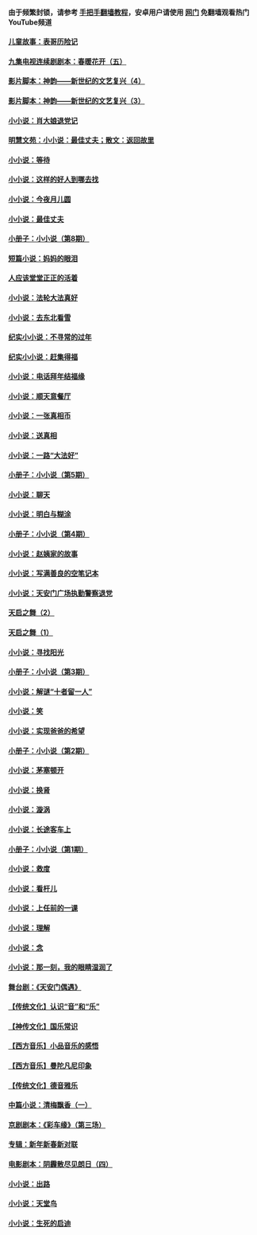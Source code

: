 #### 由于频繁封锁，请参考 [手把手翻墙教程](https://github.com/gfw-breaker/guides/wiki/)，安卓用户请使用 [网门](https://github.com/gfw-breaker/nogfw/blob/master/dl.md?t=07090301) 免翻墙观看热门YouTube频道 

#### [儿童故事：表哥历险记](../pages/328/383535.md?t=07090301) 

#### [九集电视连续剧剧本：春暖花开（五）](../pages/328/275919.md?t=07090301) 

#### [影片脚本：神韵——新世纪的文艺复兴（4）](../pages/328/266089.md?t=07090301) 

#### [影片脚本：神韵——新世纪的文艺复兴（3）](../pages/328/266087.md?t=07090301) 

#### [小小说：肖大娘退党记](../pages/328/239807.md?t=07090301) 

#### [明慧文苑：小小说：最佳丈夫；散文：返回故里](../pages/328/3439.md?t=07090301) 

#### [小小说：等待](../pages/328/223927.md?t=07090301) 

#### [小小说：这样的好人到哪去找](../pages/328/209396.md?t=07090301) 

#### [小小说：今夜月儿圆](../pages/328/193588.md?t=07090301) 

#### [小小说：最佳丈夫](../pages/328/190938.md?t=07090301) 

#### [小册子：小小说（第8期）](../pages/328/188202.md?t=07090301) 

#### [短篇小说：妈妈的眼泪](../pages/328/187712.md?t=07090301) 

#### [人应该堂堂正正的活着](../pages/328/182430.md?t=07090301) 

#### [小小说：法轮大法真好](../pages/328/174669.md?t=07090301) 

#### [小小说：去东北看雪](../pages/328/173882.md?t=07090301) 

#### [纪实小小说：不寻常的过年](../pages/328/173187.md?t=07090301) 

#### [纪实小小说：赶集得福](../pages/328/172652.md?t=07090301) 

#### [小小说：电话拜年结福缘](../pages/328/172533.md?t=07090301) 

#### [小小说：顺天意餐厅](../pages/328/170182.md?t=07090301) 

#### [小小说：一张真相币](../pages/328/169410.md?t=07090301) 

#### [小小说：送真相](../pages/328/166713.md?t=07090301) 

#### [小小说：一路“大法好”](../pages/328/162016.md?t=07090301) 

#### [小册子：小小说（第5期）](../pages/328/161131.md?t=07090301) 

#### [小小说：聊天](../pages/328/159640.md?t=07090301) 

#### [小小说：明白与糊涂](../pages/328/158101.md?t=07090301) 

#### [小册子：小小说（第4期）](../pages/328/158006.md?t=07090301) 

#### [小小说：赵姨家的故事](../pages/328/157843.md?t=07090301) 

#### [小小说：写满善良的空笔记本](../pages/328/157382.md?t=07090301) 

#### [小小说：天安门广场执勤警察退党](../pages/328/156982.md?t=07090301) 

#### [天启之舞（2）](../pages/328/153440.md?t=07090301) 

#### [天启之舞（1）](../pages/328/153439.md?t=07090301) 

#### [小小说：寻找阳光](../pages/328/153065.md?t=07090301) 

#### [小册子：小小说（第3期）](../pages/328/151715.md?t=07090301) 

#### [小小说：解谜“十者留一人”](../pages/328/148967.md?t=07090301) 

#### [小小说：笑](../pages/328/148905.md?t=07090301) 

#### [小小说：实现爸爸的希望](../pages/328/148096.md?t=07090301) 

#### [小册子：小小说（第2期）](../pages/328/147214.md?t=07090301) 

#### [小小说：茅塞顿开](../pages/328/147030.md?t=07090301) 

#### [小小说：换肾](../pages/328/146770.md?t=07090301) 

#### [小小说：漩涡](../pages/328/146683.md?t=07090301) 

#### [小小说：长途客车上](../pages/328/145076.md?t=07090301) 

#### [小册子：小小说（第1期）](../pages/328/143963.md?t=07090301) 

#### [小小说：救度](../pages/328/143927.md?t=07090301) 

#### [小小说：看杆儿](../pages/328/142137.md?t=07090301) 

#### [小小说：上任前的一课](../pages/328/140808.md?t=07090301) 

#### [小小说：理解](../pages/328/140476.md?t=07090301) 

#### [小小说：念](../pages/328/139513.md?t=07090301) 

#### [小小说：那一刻，我的眼睛湿润了](../pages/328/138476.md?t=07090301) 

#### [舞台剧：《天安门偶遇》](../pages/328/117155.md?t=07090301) 

#### [【传统文化】认识“音”和“乐”](../pages/328/108667.md?t=07090301) 

#### [【神传文化】国乐常识](../pages/328/104225.md?t=07090301) 

#### [【西方音乐】小品音乐的感悟](../pages/328/102924.md?t=07090301) 

#### [【西方音乐】曼陀凡尼印象](../pages/328/102922.md?t=07090301) 

#### [【传统文化】德音雅乐](../pages/328/102923.md?t=07090301) 

#### [中篇小说：清梅飘香（一）](../pages/328/101058.md?t=07090301) 

#### [京剧剧本：《彩车缘》（第三场）](../pages/328/96434.md?t=07090301) 

#### [专辑：新年新春新对联](../pages/328/94991.md?t=07090301) 

#### [电影剧本：阴霾散尽见朗日（四）](../pages/328/87081.md?t=07090301) 

#### [小小说：出路](../pages/328/84848.md?t=07090301) 

#### [小小说：天堂鸟](../pages/328/83084.md?t=07090301) 

#### [小小说：生死的启迪](../pages/328/70977.md?t=07090301) 

